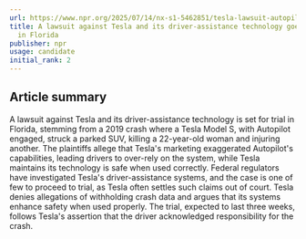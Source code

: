 ```yaml
---
url: https://www.npr.org/2025/07/14/nx-s1-5462851/tesla-lawsuit-autopilot-florida
title: A lawsuit against Tesla and its driver-assistance technology goes to trial
  in Florida
publisher: npr
usage: candidate
initial_rank: 2
---
```

## Article summary
A lawsuit against Tesla and its driver-assistance technology is set for trial in Florida, stemming from a 2019 crash where a Tesla Model S, with Autopilot engaged, struck a parked SUV, killing a 22-year-old woman and injuring another. The plaintiffs allege that Tesla's marketing exaggerated Autopilot's capabilities, leading drivers to over-rely on the system, while Tesla maintains its technology is safe when used correctly. Federal regulators have investigated Tesla's driver-assistance systems, and the case is one of few to proceed to trial, as Tesla often settles such claims out of court. Tesla denies allegations of withholding crash data and argues that its systems enhance safety when used properly. The trial, expected to last three weeks, follows Tesla's assertion that the driver acknowledged responsibility for the crash.
